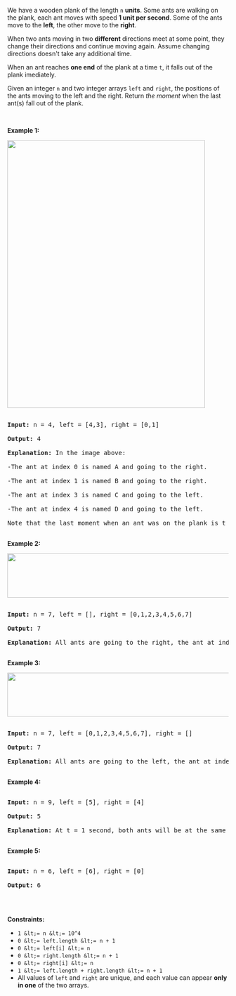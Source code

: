 We have a wooden&nbsp;plank of the length `` n `` __units__. Some ants are walking on the&nbsp;plank, each ant moves with speed __1 unit per second__. Some of the ants move to the __left__, the other move to the __right__.

When two ants moving in two __different__ directions meet at some point, they change their directions and continue moving again. Assume changing directions doesn't take any additional time.

When an ant reaches __one end__ of the plank at a time `` t ``, it falls out of the plank imediately.

Given an integer `` n `` and two integer arrays `` left `` and `` right ``, the positions of the ants moving to the left and the right.&nbsp;Return _the&nbsp;moment_ when the last ant(s) fall out of the plank.

&nbsp;

__Example 1:__

<img alt="" src="https://assets.leetcode.com/uploads/2020/06/17/ants.jpg" style="width: 450px; height: 610px;"/>

<pre>
<strong>Input:</strong> n = 4, left = [4,3], right = [0,1]
<strong>Output:</strong> 4
<strong>Explanation:</strong> In the image above:
-The ant at index 0 is named A and going to the right.
-The ant at index 1 is named B and going to the right.
-The ant at index 3 is named C and going to the left.
-The ant at index 4 is named D and going to the left.
Note that the last moment when an ant was on the plank is t = 4 second, after that it falls imediately out of the plank. (i.e. We can say that at t = 4.0000000001, there is no ants on the plank).
</pre>

__Example 2:__

<img alt="" src="https://assets.leetcode.com/uploads/2020/06/17/ants2.jpg" style="width: 639px; height: 101px;"/>

<pre>
<strong>Input:</strong> n = 7, left = [], right = [0,1,2,3,4,5,6,7]
<strong>Output:</strong> 7
<strong>Explanation:</strong> All ants are going to the right, the ant at index 0 needs 7 seconds to fall.
</pre>

__Example 3:__

<img alt="" src="https://assets.leetcode.com/uploads/2020/06/17/ants3.jpg" style="width: 639px; height: 100px;"/>

<pre>
<strong>Input:</strong> n = 7, left = [0,1,2,3,4,5,6,7], right = []
<strong>Output:</strong> 7
<strong>Explanation:</strong> All ants are going to the left, the ant at index 7 needs 7 seconds to fall.
</pre>

__Example 4:__

<pre>
<strong>Input:</strong> n = 9, left = [5], right = [4]
<strong>Output:</strong> 5
<strong>Explanation:</strong> At t = 1 second, both ants will be at the same intial position but with different direction.
</pre>

__Example 5:__

<pre>
<strong>Input:</strong> n = 6, left = [6], right = [0]
<strong>Output:</strong> 6
</pre>

&nbsp;

__Constraints:__

*   `` 1 &lt;= n &lt;= 10^4 ``
*   `` 0 &lt;= left.length &lt;= n + 1 ``
*   `` 0 &lt;= left[i] &lt;= n ``
*   `` 0 &lt;= right.length &lt;= n + 1 ``
*   `` 0 &lt;= right[i] &lt;= n ``
*   `` 1 &lt;= left.length + right.length &lt;= n + 1 ``
*   All values of `` left `` and `` right `` are unique, and each value can appear __only in one__ of the two arrays.